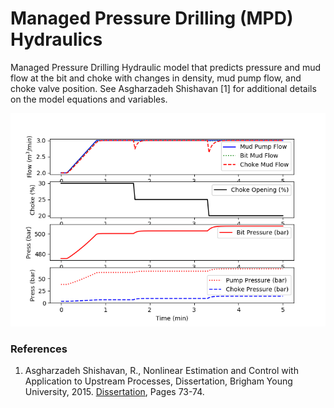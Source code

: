 # Managed Pressure Drilling (MPD) Hydraulics

Managed Pressure Drilling Hydraulic model that predicts pressure and mud flow at the bit and choke with changes in density, mud pump flow, and choke valve position. See Asgharzadeh Shishavan [1] for additional details on the model equations and variables.

![MPD Hydraulics](mpd_hydraulics.png)

### References

1. Asgharzadeh Shishavan, R., Nonlinear Estimation and Control with Application to Upstream Processes, Dissertation, Brigham Young University, 2015. [Dissertation](https://scholarsarchive.byu.edu/etd/5291/), Pages 73-74.
